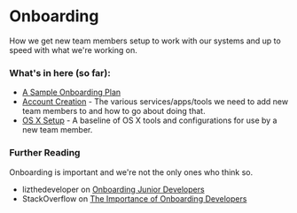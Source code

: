 # Onboarding

How we get new team members setup to work with our systems and up to speed with what we're working on.

### What's in here (so far):
-  [A Sample Onboarding Plan](/staffing/onboarding/onboarding-plan.md)
-  [Account Creation](/staffing/onboarding/accounts.md) - The various services/apps/tools we need to add new team members to and how to go about doing that.
-  [OS X Setup](/staffing/onboarding/os-x-setup.md) - A baseline of OS X tools and configurations for use by a new team member.

### Further Reading

Onboarding is important and we're not the only ones who think so.

- lizthedeveloper on [Onboarding Junior Developers](http://lizthedeveloper.com/onboarding-junior-developers)
- StackOverflow on [The Importance of Onboarding Developers](http://blog.careers.stackoverflow.com/2014/04/16/the-importance-of-onboarding-developers/)
